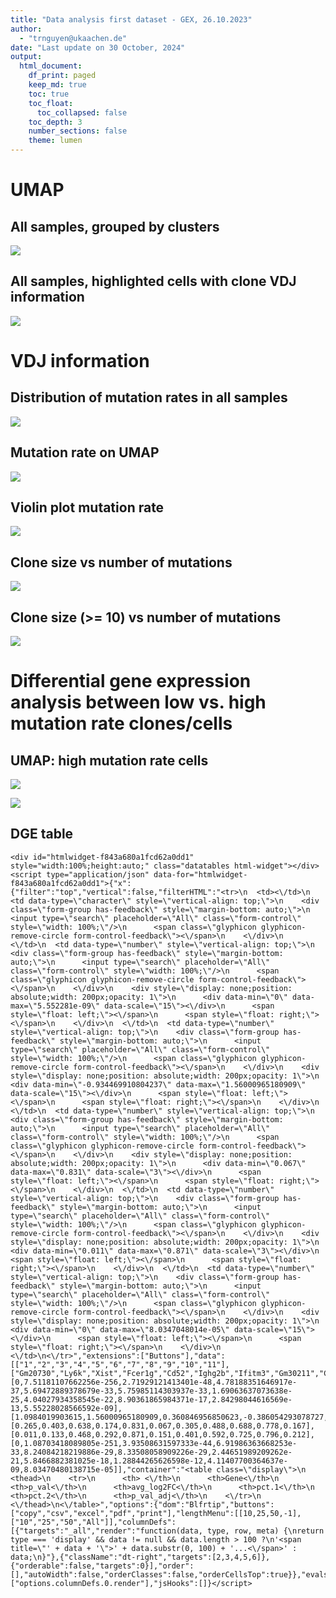 ```yaml
---
title: "Data analysis first dataset - GEX, 26.10.2023"
author:
  - "trnguyen@ukaachen.de"
date: "Last update on 30 October, 2024"
output:
  html_document:
    df_print: paged
    keep_md: true
    toc: true
    toc_float:
      toc_collapsed: false
    toc_depth: 3
    number_sections: false
    theme: lumen
---
```


<style type="text/css">
script src = "https://ajax.googleapis.com/ajax/libs/jquery/3.4.1/jquery.min.js"
</style>

<script>
 $(document).ready(function() {
    $('body').prepend('<div class=\"zoomDiv\"><img src=\"\" class=\"zoomImg\"></div>');
    // onClick function for all plots (img's)
    $('img:not(.zoomImg)').click(function() {
      $('.zoomImg').attr('src', $(this).attr('src')).css({width: '100%'});
      $('.zoomDiv').css({opacity: '1', width: 'auto', border: '1px solid white', borderRadius: '5px', position: 'fixed', top: '50%', left: '50%', marginRight: '-50%', transform: 'translate(-50%, -50%)', boxShadow: '0px 0px 50px #888888', zIndex: '50', overflow: 'auto', maxHeight: '100%'});
    });
    // onClick function for zoomImg
    $('img.zoomImg').click(function() {
      $('.zoomDiv').css({opacity: '0', width: '0%'}); 
    });
  });
</script>

<style type="text/css">
    div.datatables { height: auto !important;}
</style>




# UMAP

## All samples, grouped by clusters
![](NEW01_DGE_mutation_rate_1st_dataset_files/figure-html/unnamed-chunk-2-1.png)<!-- -->

## All samples, highlighted cells with clone VDJ information
![](NEW01_DGE_mutation_rate_1st_dataset_files/figure-html/unnamed-chunk-3-1.png)<!-- -->

# VDJ information


## Distribution of mutation rates in all samples

![](NEW01_DGE_mutation_rate_1st_dataset_files/figure-html/unnamed-chunk-5-1.png)<!-- -->

## Mutation rate on UMAP
![](NEW01_DGE_mutation_rate_1st_dataset_files/figure-html/unnamed-chunk-6-1.png)<!-- -->

## Violin plot mutation rate
![](NEW01_DGE_mutation_rate_1st_dataset_files/figure-html/unnamed-chunk-7-1.png)<!-- -->

## Clone size vs number of mutations
![](NEW01_DGE_mutation_rate_1st_dataset_files/figure-html/unnamed-chunk-8-1.png)<!-- -->

## Clone size (>= 10) vs number of mutations
![](NEW01_DGE_mutation_rate_1st_dataset_files/figure-html/unnamed-chunk-9-1.png)<!-- -->



# Differential gene expression analysis between low vs. high mutation rate clones/cells


## UMAP: high mutation rate cells
![](NEW01_DGE_mutation_rate_1st_dataset_files/figure-html/unnamed-chunk-12-1.png)<!-- -->


![](NEW01_DGE_mutation_rate_1st_dataset_files/figure-html/unnamed-chunk-13-1.png)<!-- -->

## DGE table

```{=html}
<div id="htmlwidget-f843a680a1fcd62a0dd1" style="width:100%;height:auto;" class="datatables html-widget"></div>
<script type="application/json" data-for="htmlwidget-f843a680a1fcd62a0dd1">{"x":{"filter":"top","vertical":false,"filterHTML":"<tr>\n  <td><\/td>\n  <td data-type=\"character\" style=\"vertical-align: top;\">\n    <div class=\"form-group has-feedback\" style=\"margin-bottom: auto;\">\n      <input type=\"search\" placeholder=\"All\" class=\"form-control\" style=\"width: 100%;\"/>\n      <span class=\"glyphicon glyphicon-remove-circle form-control-feedback\"><\/span>\n    <\/div>\n  <\/td>\n  <td data-type=\"number\" style=\"vertical-align: top;\">\n    <div class=\"form-group has-feedback\" style=\"margin-bottom: auto;\">\n      <input type=\"search\" placeholder=\"All\" class=\"form-control\" style=\"width: 100%;\"/>\n      <span class=\"glyphicon glyphicon-remove-circle form-control-feedback\"><\/span>\n    <\/div>\n    <div style=\"display: none;position: absolute;width: 200px;opacity: 1\">\n      <div data-min=\"0\" data-max=\"5.552281e-09\" data-scale=\"15\"><\/div>\n      <span style=\"float: left;\"><\/span>\n      <span style=\"float: right;\"><\/span>\n    <\/div>\n  <\/td>\n  <td data-type=\"number\" style=\"vertical-align: top;\">\n    <div class=\"form-group has-feedback\" style=\"margin-bottom: auto;\">\n      <input type=\"search\" placeholder=\"All\" class=\"form-control\" style=\"width: 100%;\"/>\n      <span class=\"glyphicon glyphicon-remove-circle form-control-feedback\"><\/span>\n    <\/div>\n    <div style=\"display: none;position: absolute;width: 200px;opacity: 1\">\n      <div data-min=\"-0.934469910804237\" data-max=\"1.56000965180909\" data-scale=\"15\"><\/div>\n      <span style=\"float: left;\"><\/span>\n      <span style=\"float: right;\"><\/span>\n    <\/div>\n  <\/td>\n  <td data-type=\"number\" style=\"vertical-align: top;\">\n    <div class=\"form-group has-feedback\" style=\"margin-bottom: auto;\">\n      <input type=\"search\" placeholder=\"All\" class=\"form-control\" style=\"width: 100%;\"/>\n      <span class=\"glyphicon glyphicon-remove-circle form-control-feedback\"><\/span>\n    <\/div>\n    <div style=\"display: none;position: absolute;width: 200px;opacity: 1\">\n      <div data-min=\"0.067\" data-max=\"0.831\" data-scale=\"3\"><\/div>\n      <span style=\"float: left;\"><\/span>\n      <span style=\"float: right;\"><\/span>\n    <\/div>\n  <\/td>\n  <td data-type=\"number\" style=\"vertical-align: top;\">\n    <div class=\"form-group has-feedback\" style=\"margin-bottom: auto;\">\n      <input type=\"search\" placeholder=\"All\" class=\"form-control\" style=\"width: 100%;\"/>\n      <span class=\"glyphicon glyphicon-remove-circle form-control-feedback\"><\/span>\n    <\/div>\n    <div style=\"display: none;position: absolute;width: 200px;opacity: 1\">\n      <div data-min=\"0.011\" data-max=\"0.871\" data-scale=\"3\"><\/div>\n      <span style=\"float: left;\"><\/span>\n      <span style=\"float: right;\"><\/span>\n    <\/div>\n  <\/td>\n  <td data-type=\"number\" style=\"vertical-align: top;\">\n    <div class=\"form-group has-feedback\" style=\"margin-bottom: auto;\">\n      <input type=\"search\" placeholder=\"All\" class=\"form-control\" style=\"width: 100%;\"/>\n      <span class=\"glyphicon glyphicon-remove-circle form-control-feedback\"><\/span>\n    <\/div>\n    <div style=\"display: none;position: absolute;width: 200px;opacity: 1\">\n      <div data-min=\"0\" data-max=\"8.0347048014e-05\" data-scale=\"15\"><\/div>\n      <span style=\"float: left;\"><\/span>\n      <span style=\"float: right;\"><\/span>\n    <\/div>\n  <\/td>\n<\/tr>","extensions":["Buttons"],"data":[["1","2","3","4","5","6","7","8","9","10","11"],["Gm20730","Ly6k","Xist","Fcer1g","Cd52","Ighg2b","Ifitm3","Gm30211","Crip1","Ly6c2","Hspa1a"],[0,7.51181107662256e-256,2.71929121413401e-48,4.78188351646917e-37,5.69472889378679e-33,5.75985114303937e-33,1.69063637073638e-25,4.04027934358545e-22,8.90361865984371e-17,2.84298044616569e-13,5.55228028566592e-09],[1.0984019903615,1.56000965180909,0.360846956850623,-0.386054293078727,-0.323475983349013,-0.934469910804237,-0.302729007767615,-0.260510139314447,-0.323519872857996,-0.393296593210368,-0.266537931708069],[0.265,0.403,0.638,0.174,0.831,0.067,0.305,0.488,0.688,0.778,0.167],[0.011,0.133,0.468,0.292,0.871,0.151,0.401,0.592,0.725,0.796,0.212],[0,1.08703418089805e-251,3.93508631597333e-44,6.91986363668253e-33,8.24084218219886e-29,8.33508058909226e-29,2.44651989209262e-21,5.8466882381025e-18,1.28844265626598e-12,4.11407700364637e-09,8.03470480138715e-05]],"container":"<table class=\"display\">\n  <thead>\n    <tr>\n      <th> <\/th>\n      <th>Gene<\/th>\n      <th>p_val<\/th>\n      <th>avg_log2FC<\/th>\n      <th>pct.1<\/th>\n      <th>pct.2<\/th>\n      <th>p_val_adj<\/th>\n    <\/tr>\n  <\/thead>\n<\/table>","options":{"dom":"Blfrtip","buttons":["copy","csv","excel","pdf","print"],"lengthMenu":[[10,25,50,-1],["10","25","50","All"]],"columnDefs":[{"targets":"_all","render":"function(data, type, row, meta) {\nreturn type === 'display' && data != null && data.length > 100 ?\n'<span title=\"' + data + '\">' + data.substr(0, 100) + '...<\/span>' : data;\n}"},{"className":"dt-right","targets":[2,3,4,5,6]},{"orderable":false,"targets":0}],"order":[],"autoWidth":false,"orderClasses":false,"orderCellsTop":true}},"evals":["options.columnDefs.0.render"],"jsHooks":[]}</script>
```
